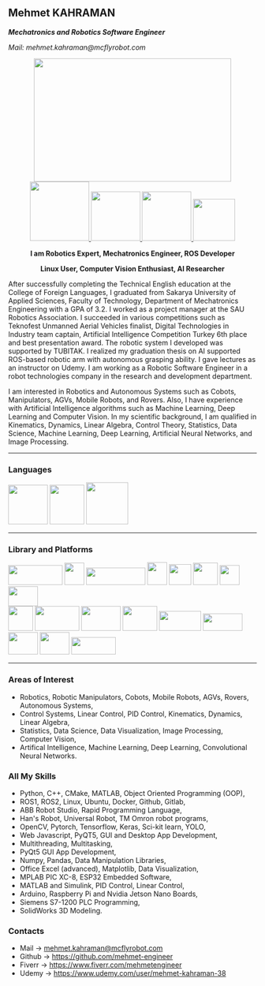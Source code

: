 ## Mehmet KAHRAMAN
**_Mechatronics and Robotics Software Engineer_**

_Mail: mehmet.kahraman@mcflyrobot.com_

<div align="center">
  <img src="https://user-images.githubusercontent.com/97724568/218312710-5244a8ee-4b0d-4f6f-90e1-14d9faff9d6d.jpg" width="400" height="250"/>
</div>

<div id="badges" align="center">
  <a href="https://www.linkedin.com/in/mehmet-kahraman-9629a4186/">
    <img src="https://img.shields.io/badge/LinkedIn-blue?logo=linkedin&logoColor=white" width="120"/>
  </a>
  <a href="https://mail.google.com/mail/u/0/#inbox?compose=CllgCKCBBNMqcpmBFGhzdprmPLFFGwMbGrPCtqqFhncQqJPJQVgWksSJtbkkDxWXDNGtxfJTbDB">
    <img src="https://img.shields.io/badge/Gmail-D14836?style=for-the-badge&logo=gmail&logoColor=white" width="100"/>
  </a>
  <a href="https://www.fiverr.com/mehmetengineer">
    <img src="https://img.shields.io/badge/Fiverr-green?logo=Fiverr" width="100"/>
  </a>
  <a href="https://www.udemy.com/user/mehmet-kahraman-38">
    <img src="https://img.shields.io/badge/Udemy-purple" width="85"/>
  </a>
</div>

<p align="center"> </p>
<p align="center"> 
<strong>I am Robotics Expert, Mechatronics Engineer, ROS Developer</strong>
</p>
<p align="center"> 
<strong>Linux User, Computer Vision Enthusiast, AI Researcher</strong>
</p>

After successfully completing the Technical English education at the College of Foreign Languages, I graduated from Sakarya University of Applied Sciences, Faculty of Technology, Department of Mechatronics Engineering with a GPA of 3.2. I worked as a project manager at the SAU Robotics Association. I succeeded in various competitions such as Teknofest Unmanned Aerial Vehicles finalist, Digital Technologies in Industry team captain, Artificial Intelligence Competition Turkey 6th place and best presentation award. The robotic system I developed was supported by TUBITAK. I realized my graduation thesis on AI supported ROS-based robotic arm with autonomous grasping ability. I gave lectures as an instructor on Udemy. I am working as a Robotic Software Engineer in a robot technologies company in the research and development department.

I am interested in Robotics and Autonomous Systems such as Cobots, Manipulators, AGVs, Mobile Robots, and Rovers. Also, I have experience with Artificial Intelligence algorithms such as Machine Learning, Deep Learning and Computer Vision. In my scientific background, I am qualified in Kinematics, Dynamics, Linear Algebra, Control Theory, Statistics, Data Science, Machine Learning, Deep Learning, Artificial Neural Networks, and Image Processing.

---
### Languages
<div id="badges" align="left">
  <img src="https://user-images.githubusercontent.com/97724568/218313938-0fdd0dc9-63e9-4f15-9976-fa4b4b0dfdb7.png" width="80" height="80"/>
  <img src="https://user-images.githubusercontent.com/97724568/218314129-c8ac5d84-47c1-4b13-bf3a-1972b3f8e352.png" width="70" height="80"/>
  <img src="https://user-images.githubusercontent.com/97724568/218314543-b604eeaf-0f3a-42b2-a797-99697964ad4e.png" width="85" height="85"/>
</div>

---
### Library and Platforms
<div id="badges" align="left">
  <img src="https://user-images.githubusercontent.com/97724568/218314067-36413196-28fe-48a4-b895-e46cb3e5b413.png" width="110" height="40"/>
  <img src="https://user-images.githubusercontent.com/97724568/218316646-7012771e-e843-43b5-bd0c-37c41b4637a1.png" width="40" height="45"/>
  <img src="https://user-images.githubusercontent.com/97724568/218316651-0462ccd5-1db4-419a-bd70-b17d220b417f.png" width="120" height="35"/>
  <img src="https://user-images.githubusercontent.com/97724568/218316662-2ed63acb-1a15-4664-8b02-f3c63257f652.jpg" width="40" height="46"/>
  <img src="https://user-images.githubusercontent.com/97724568/218316658-66bbd7ea-886f-46da-b5ca-e6761ae2930c.png" width="45" height="42"/>
  <img src="https://user-images.githubusercontent.com/97724568/218316672-52308713-7681-4898-a16c-78e5ef26db53.png" width="50" height="45"/>
  <img src="https://user-images.githubusercontent.com/97724568/218316678-6d1541a5-7048-404c-9fd2-be3784e26ab3.png" width="40" height="40"/>
  <img src="https://user-images.githubusercontent.com/97724568/218316668-5f2a0dee-4d01-4980-973b-a403ce99c0af.png" width="60" height="40"/>
</div>
<div id="badges" align="left">
  <img src="https://user-images.githubusercontent.com/97724568/218316712-10f06028-8a52-4d68-b709-8cefaf9046d1.png" width="50" height="50"/>
  <img src="https://user-images.githubusercontent.com/97724568/218316700-134f314f-543f-4bb3-96fe-1a927f31ec66.png" width="90" height="50"/>
  <img src="https://user-images.githubusercontent.com/97724568/218316694-695610c4-24ce-427e-bf1a-ae3eb90faaa0.png" width="80" height="50"/>
  <img src="https://user-images.githubusercontent.com/97724568/218316703-80da5ccd-a33d-40c2-86ab-b173ff6221a4.png" width="70" height="50"/>
  <img src="https://user-images.githubusercontent.com/97724568/218316710-ba042800-da7a-4217-92ef-50b8c830f954.png" width="85" height="40"/>
  <img src="https://user-images.githubusercontent.com/97724568/218317273-e264ded4-4428-4d77-93bd-1a552934e857.png" width="80" height="35"/>
  <img src="https://user-images.githubusercontent.com/97724568/218315202-cb31fac9-81b2-4bee-9cb6-5ec7e772c75d.png" width="60" height="45"/>
  <img src="https://user-images.githubusercontent.com/97724568/218316690-18fdc798-4d66-48d4-8756-c038fa9df59e.png" width="60" height="45"/>
  <img src="https://user-images.githubusercontent.com/97724568/218316687-cb43fe81-8848-487a-b7fe-ecf6a99b2b23.png" width="90" height="35"/>
</div>

---
### Areas of Interest
 - Robotics, Robotic Manipulators, Cobots, Mobile Robots, AGVs, Rovers, Autonomous Systems, 
 - Control Systems, Linear Control, PID Control, Kinematics, Dynamics, Linear Algebra, 
 - Statistics, Data Science, Data Visualization, Image Processing, Computer Vision,
 - Artifical Intelligence, Machine Learning, Deep Learning, Convolutional Neural Networks.

### All My Skills
 - Python, C++, CMake, MATLAB, Object Oriented Programming (OOP),
 - ROS1, ROS2, Linux, Ubuntu, Docker, Github, Gitlab,
 - ABB Robot Studio, Rapid Programming Language,
 - Han's Robot, Universal Robot, TM Omron robot programs,
 - OpenCV, Pytorch, Tensorflow, Keras, Sci-kit learn, YOLO,
 - Web Javascript, PyQT5, GUI and Desktop App Development,
 - Multithreading, Multitasking,
 - PyQt5 GUI App Development,
 - Numpy, Pandas, Data Manipulation Libraries,
 - Office Excel (advanced), Matplotlib, Data Visualization,
 - MPLAB PIC XC-8, ESP32 Embedded Software,
 - MATLAB and Simulink, PID Control, Linear Control,
 - Arduino, Raspberry Pi and Nvidia Jetson Nano Boards,
 - Siemens S7-1200 PLC Programming,
 - SolidWorks 3D Modeling.

### Contacts
 - Mail -> mehmet.kahraman@mcflyrobot.com
 - Github -> https://github.com/mehmet-engineer
 - Fiverr -> https://www.fiverr.com/mehmetengineer
 - Udemy -> https://www.udemy.com/user/mehmet-kahraman-38
